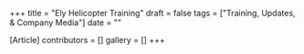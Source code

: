 +++
title = "Ely Helicopter Training"
draft = false
tags = ["Training, Updates, & Company Media"]
date = ""

[Article]
contributors = []
gallery = []
+++